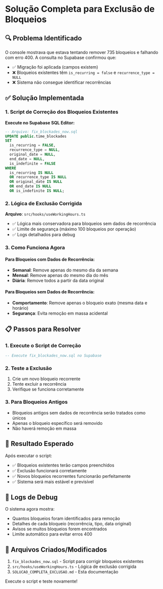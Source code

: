 # Solução Completa para Exclusão de Bloqueios

## 🔍 Problema Identificado

O console mostrava que estava tentando remover 735 bloqueios e falhando com erro 400. A consulta no Supabase confirmou que:

- ✅ Migração foi aplicada (campos existem)
- ❌ Bloqueios existentes têm `is_recurring = false` e `recurrence_type = NULL`
- ❌ Sistema não consegue identificar recorrências

## ✅ Solução Implementada

### 1. Script de Correção dos Bloqueios Existentes

**Execute no Supabase SQL Editor:**
```sql
-- Arquivo: fix_blockades_now.sql
UPDATE public.time_blockades 
SET 
  is_recurring = FALSE,
  recurrence_type = NULL,
  original_date = NULL,
  end_date = NULL,
  is_indefinite = FALSE
WHERE 
  is_recurring IS NULL 
  OR recurrence_type IS NULL 
  OR original_date IS NULL 
  OR end_date IS NULL 
  OR is_indefinite IS NULL;
```

### 2. Lógica de Exclusão Corrigida

**Arquivo**: `src/hooks/useWorkingHours.ts`

- ✅ Lógica mais conservadora para bloqueios sem dados de recorrência
- ✅ Limite de segurança (máximo 100 bloqueios por operação)
- ✅ Logs detalhados para debug

### 3. Como Funciona Agora

#### Para Bloqueios com Dados de Recorrência:
- **Semanal**: Remove apenas do mesmo dia da semana
- **Mensal**: Remove apenas do mesmo dia do mês
- **Diária**: Remove todos a partir da data original

#### Para Bloqueios sem Dados de Recorrência:
- **Comportamento**: Remove apenas o bloqueio exato (mesma data e horário)
- **Segurança**: Evita remoção em massa acidental

## 📋 Passos para Resolver

### 1. Execute o Script de Correção
```sql
-- Execute fix_blockades_now.sql no Supabase
```

### 2. Teste a Exclusão
1. Crie um novo bloqueio recorrente
2. Tente excluir a recorrência
3. Verifique se funciona corretamente

### 3. Para Bloqueios Antigos
- Bloqueios antigos sem dados de recorrência serão tratados como únicos
- Apenas o bloqueio específico será removido
- Não haverá remoção em massa

## 🎯 Resultado Esperado

Após executar o script:
- ✅ Bloqueios existentes terão campos preenchidos
- ✅ Exclusão funcionará corretamente
- ✅ Novos bloqueios recorrentes funcionarão perfeitamente
- ✅ Sistema será mais estável e previsível

## 🔧 Logs de Debug

O sistema agora mostra:
- Quantos bloqueios foram identificados para remoção
- Detalhes de cada bloqueio (recorrência, tipo, data original)
- Avisos se muitos bloqueios forem encontrados
- Limite automático para evitar erros 400

## 📁 Arquivos Criados/Modificados

1. `fix_blockades_now.sql` - Script para corrigir bloqueios existentes
2. `src/hooks/useWorkingHours.ts` - Lógica de exclusão corrigida
3. `SOLUCAO_COMPLETA_EXCLUSAO.md` - Esta documentação

Execute o script e teste novamente!
